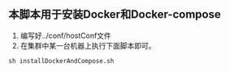 ## 本脚本用于安装Docker和Docker-compose

1. 编写好../conf/hostConf文件
2. 在集群中某一台机器上执行下面脚本即可。
```shell
sh installDockerAndCompose.sh
```